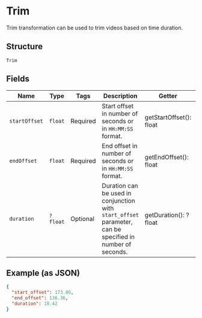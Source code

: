 
# Trim

Trim transformation can be used to trim videos based on time duration.

## Structure

`Trim`

## Fields

| Name | Type | Tags | Description | Getter | Setter |
|  --- | --- | --- | --- | --- | --- |
| `startOffset` | `float` | Required | Start offset in number of seconds or in `HH:MM:SS` format. | getStartOffset(): float | setStartOffset(float startOffset): void |
| `endOffset` | `float` | Required | End offset in number of seconds or in `HH:MM:SS` format. | getEndOffset(): float | setEndOffset(float endOffset): void |
| `duration` | `?float` | Optional | Duration can be used in conjunction with `start_offset` parameter, can be specified in number of seconds. | getDuration(): ?float | setDuration(?float duration): void |

## Example (as JSON)

```json
{
  "start_offset": 173.86,
  "end_offset": 136.36,
  "duration": 18.42
}
```

